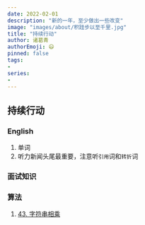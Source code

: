 ```yaml
---
date: 2022-02-01
description: "新的一年，至少做出一些改变"
image: "images/about/积跬步以至千里.jpg"
title: "持续行动"
author: 诸葛青
authorEmoji: 😃
pinned: false
tags:
- 
series:
-
---
```


## 持续行动


### English
1. 单词
2. 听力新闻头尾最重要，注意听`引用`词和`转折`词

### 面试知识


### 算法
1. [43. 字符串相乘](https://leetcode-cn.com/problems/multiply-strings/)
